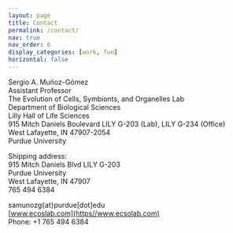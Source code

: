 ```yaml
---
layout: page
title: Contact
permalink: /contact/
nav: true
nav_order: 6
display_categories: [work, fun]
horizontal: false
---
```


<!--
<img align="right" style="float: right; padding: 2px 2px 2px 2px;" src="/assets/img/purdue_university.jpg" width="400">
-->

Sergio A. Muñoz-Gómez  
 Assistant Professor  
 The Evolution of Cells, Symbionts, and Organelles Lab  
 Department of Biological Sciences  
 Lilly Hall of Life Sciences  
 915 Mitch Daniels Boulevard LILY G-203 (Lab), LILY G-234 (Office)  
 West Lafayette, IN 47907-2054  
 Purdue University

Shipping address:  
 915 Mitch Daniels Blvd LILY G-203  
 Purdue University  
 West Lafayette, IN 47907  
 765 494 6384

samunozg{at}purdue[dot]edu  
 [www.ecoslab.com](https//www.ecsolab.com)  
 Phone: +1 765 494 6384

<script type='text/javascript' id='clustrmaps' src='//cdn.clustrmaps.com/map_v2.js?cl=ffffff&w=300&t=tt&d=diYXZcAKtfCOkQ8pRgDLsczURTqWE0zgx9fu-qnOdLk&co=2d78ad&cmo=3acc3a&cmn=ff5353&ct=ffffff'></script>
